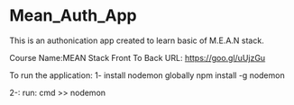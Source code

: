 # Mean_Auth_App

This is an authonication app created to learn basic of M.E.A.N stack.

Course Name:MEAN Stack Front To Back
URL: https://goo.gl/uUjzGu


To run the application:
1- install nodemon globally
npm install -g nodemon

2-: run:
    cmd >> nodemon

